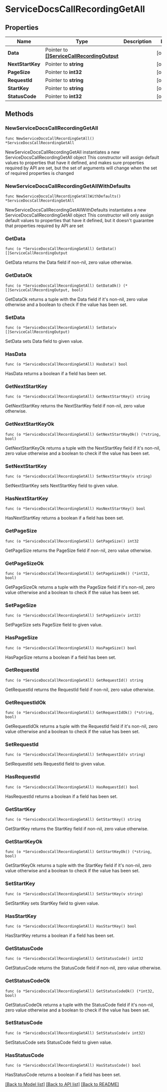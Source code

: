 # ServiceDocsCallRecordingGetAll

## Properties

Name | Type | Description | Notes
------------ | ------------- | ------------- | -------------
**Data** | Pointer to [**[]ServiceCallRecordingOutput**](ServiceCallRecordingOutput.md) |  | [optional] 
**NextStartKey** | Pointer to **string** |  | [optional] 
**PageSize** | Pointer to **int32** |  | [optional] 
**RequestId** | Pointer to **string** |  | [optional] 
**StartKey** | Pointer to **string** |  | [optional] 
**StatusCode** | Pointer to **int32** |  | [optional] 

## Methods

### NewServiceDocsCallRecordingGetAll

`func NewServiceDocsCallRecordingGetAll() *ServiceDocsCallRecordingGetAll`

NewServiceDocsCallRecordingGetAll instantiates a new ServiceDocsCallRecordingGetAll object
This constructor will assign default values to properties that have it defined,
and makes sure properties required by API are set, but the set of arguments
will change when the set of required properties is changed

### NewServiceDocsCallRecordingGetAllWithDefaults

`func NewServiceDocsCallRecordingGetAllWithDefaults() *ServiceDocsCallRecordingGetAll`

NewServiceDocsCallRecordingGetAllWithDefaults instantiates a new ServiceDocsCallRecordingGetAll object
This constructor will only assign default values to properties that have it defined,
but it doesn't guarantee that properties required by API are set

### GetData

`func (o *ServiceDocsCallRecordingGetAll) GetData() []ServiceCallRecordingOutput`

GetData returns the Data field if non-nil, zero value otherwise.

### GetDataOk

`func (o *ServiceDocsCallRecordingGetAll) GetDataOk() (*[]ServiceCallRecordingOutput, bool)`

GetDataOk returns a tuple with the Data field if it's non-nil, zero value otherwise
and a boolean to check if the value has been set.

### SetData

`func (o *ServiceDocsCallRecordingGetAll) SetData(v []ServiceCallRecordingOutput)`

SetData sets Data field to given value.

### HasData

`func (o *ServiceDocsCallRecordingGetAll) HasData() bool`

HasData returns a boolean if a field has been set.

### GetNextStartKey

`func (o *ServiceDocsCallRecordingGetAll) GetNextStartKey() string`

GetNextStartKey returns the NextStartKey field if non-nil, zero value otherwise.

### GetNextStartKeyOk

`func (o *ServiceDocsCallRecordingGetAll) GetNextStartKeyOk() (*string, bool)`

GetNextStartKeyOk returns a tuple with the NextStartKey field if it's non-nil, zero value otherwise
and a boolean to check if the value has been set.

### SetNextStartKey

`func (o *ServiceDocsCallRecordingGetAll) SetNextStartKey(v string)`

SetNextStartKey sets NextStartKey field to given value.

### HasNextStartKey

`func (o *ServiceDocsCallRecordingGetAll) HasNextStartKey() bool`

HasNextStartKey returns a boolean if a field has been set.

### GetPageSize

`func (o *ServiceDocsCallRecordingGetAll) GetPageSize() int32`

GetPageSize returns the PageSize field if non-nil, zero value otherwise.

### GetPageSizeOk

`func (o *ServiceDocsCallRecordingGetAll) GetPageSizeOk() (*int32, bool)`

GetPageSizeOk returns a tuple with the PageSize field if it's non-nil, zero value otherwise
and a boolean to check if the value has been set.

### SetPageSize

`func (o *ServiceDocsCallRecordingGetAll) SetPageSize(v int32)`

SetPageSize sets PageSize field to given value.

### HasPageSize

`func (o *ServiceDocsCallRecordingGetAll) HasPageSize() bool`

HasPageSize returns a boolean if a field has been set.

### GetRequestId

`func (o *ServiceDocsCallRecordingGetAll) GetRequestId() string`

GetRequestId returns the RequestId field if non-nil, zero value otherwise.

### GetRequestIdOk

`func (o *ServiceDocsCallRecordingGetAll) GetRequestIdOk() (*string, bool)`

GetRequestIdOk returns a tuple with the RequestId field if it's non-nil, zero value otherwise
and a boolean to check if the value has been set.

### SetRequestId

`func (o *ServiceDocsCallRecordingGetAll) SetRequestId(v string)`

SetRequestId sets RequestId field to given value.

### HasRequestId

`func (o *ServiceDocsCallRecordingGetAll) HasRequestId() bool`

HasRequestId returns a boolean if a field has been set.

### GetStartKey

`func (o *ServiceDocsCallRecordingGetAll) GetStartKey() string`

GetStartKey returns the StartKey field if non-nil, zero value otherwise.

### GetStartKeyOk

`func (o *ServiceDocsCallRecordingGetAll) GetStartKeyOk() (*string, bool)`

GetStartKeyOk returns a tuple with the StartKey field if it's non-nil, zero value otherwise
and a boolean to check if the value has been set.

### SetStartKey

`func (o *ServiceDocsCallRecordingGetAll) SetStartKey(v string)`

SetStartKey sets StartKey field to given value.

### HasStartKey

`func (o *ServiceDocsCallRecordingGetAll) HasStartKey() bool`

HasStartKey returns a boolean if a field has been set.

### GetStatusCode

`func (o *ServiceDocsCallRecordingGetAll) GetStatusCode() int32`

GetStatusCode returns the StatusCode field if non-nil, zero value otherwise.

### GetStatusCodeOk

`func (o *ServiceDocsCallRecordingGetAll) GetStatusCodeOk() (*int32, bool)`

GetStatusCodeOk returns a tuple with the StatusCode field if it's non-nil, zero value otherwise
and a boolean to check if the value has been set.

### SetStatusCode

`func (o *ServiceDocsCallRecordingGetAll) SetStatusCode(v int32)`

SetStatusCode sets StatusCode field to given value.

### HasStatusCode

`func (o *ServiceDocsCallRecordingGetAll) HasStatusCode() bool`

HasStatusCode returns a boolean if a field has been set.


[[Back to Model list]](../README.md#documentation-for-models) [[Back to API list]](../README.md#documentation-for-api-endpoints) [[Back to README]](../README.md)


